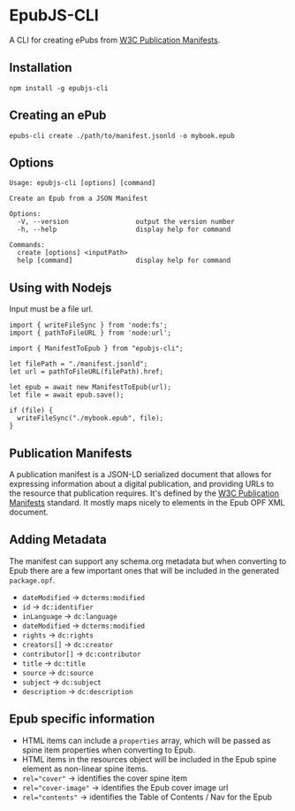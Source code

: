 # EpubJS-CLI

A CLI for creating ePubs from [W3C Publication Manifests](https://www.w3.org/TR/pub-manifest/).

## Installation

```
npm install -g epubjs-cli
```

## Creating an ePub

```
epubs-cli create ./path/to/manifest.jsonld -o mybook.epub
```

## Options

```
Usage: epubjs-cli [options] [command]

Create an Epub from a JSON Manifest

Options:
  -V, --version                 output the version number
  -h, --help                    display help for command

Commands:
  create [options] <inputPath>
  help [command]                display help for command
```
## Using with Nodejs

Input must be a file url.

```
import { writeFileSync } from 'node:fs';
import { pathToFileURL } from 'node:url';

import { ManifestToEpub } from "epubjs-cli";

let filePath = "./manifest.jsonld";
let url = pathToFileURL(filePath).href;

let epub = await new ManifestToEpub(url);
let file = await epub.save();

if (file) {
  writeFileSync("./mybook.epub", file);
}
```
## Publication Manifests

A publication manifest is a JSON-LD serialized document that allows for expressing information about a digital publication, and providing URLs to the resource that publication requires. It's defined by the [W3C Publication Manifests](https://www.w3.org/TR/pub-manifest/) standard. It mostly maps nicely to elements in the Epub OPF XML document.

## Adding Metadata

The manifest can support any schema.org metadata but when converting to Epub there are a few important ones that will be included in the generated `package.opf`.

* `dateModified` -> `dcterms:modified`
* `id` -> `dc:identifier`
* `inLanguage` -> `dc:language`
* `dateModified` -> `dcterms:modified` 
* `rights` -> `dc:rights`
* `creators[]` -> `dc:creator`
* `contributor[]` -> `dc:contributor`
* `title` -> `dc:title`
* `source` -> `dc:source`
* `subject` -> `dc:subject`
* `description` -> `dc:description`

## Epub specific information

* HTML items can include a `properties` array, which will be passed as spine item properties when converting to Epub.
* HTML items in the resources object will be included in the Epub spine element as non-linear spine items.
* `rel="cover"` -> identifies the cover spine item
* `rel="cover-image"` -> identifies the Epub cover image url
* `rel="contents"` -> identifies the Table of Contents / Nav for the Epub